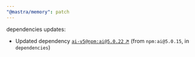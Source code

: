 ```yaml
---
"@mastra/memory": patch
---
```

dependencies updates:
  - Updated dependency [`ai-v5@npm:ai@5.0.22` ↗︎](https://www.npmjs.com/package/ai-v5/v/5.0.22) (from `npm:ai@5.0.15`, in `dependencies`)
